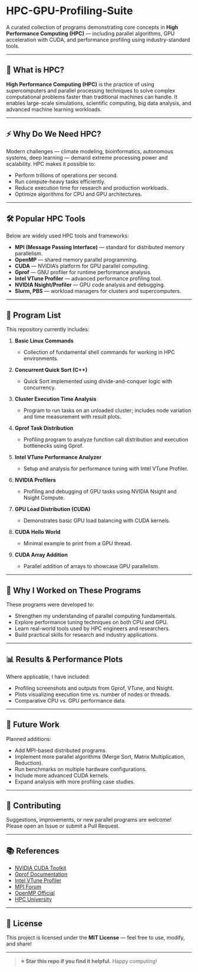 # HPC-GPU-Profiling-Suite

A curated collection of programs demonstrating core concepts in **High Performance Computing (HPC)** — including parallel algorithms, GPU acceleration with CUDA, and performance profiling using industry-standard tools.

---

## 📌 What is HPC?

**High Performance Computing (HPC)** is the practice of using supercomputers and parallel processing techniques to solve complex computational problems faster than traditional machines can handle. It enables large-scale simulations, scientific computing, big data analysis, and advanced machine learning workloads.

---

## ⚡ Why Do We Need HPC?

Modern challenges — climate modeling, bioinformatics, autonomous systems, deep learning — demand extreme processing power and scalability. HPC makes it possible to:
- Perform trillions of operations per second.
- Run compute-heavy tasks efficiently.
- Reduce execution time for research and production workloads.
- Optimize algorithms for CPU and GPU architectures.

---

## 🛠️ Popular HPC Tools

Below are widely used HPC tools and frameworks:
- **MPI (Message Passing Interface)** — standard for distributed memory parallelism.
- **OpenMP** — shared memory parallel programming.
- **CUDA** — NVIDIA’s platform for GPU parallel computing.
- **Gprof** — GNU profiler for runtime performance analysis.
- **Intel VTune Profiler** — advanced performance profiling tool.
- **NVIDIA Nsight/Profiler** — GPU code analysis and debugging.
- **Slurm, PBS** — workload managers for clusters and supercomputers.

---

## 📂 Program List

This repository currently includes:

1. **Basic Linux Commands**
   - Collection of fundamental shell commands for working in HPC environments.

2. **Concurrent Quick Sort (C++)**
   - Quick Sort implemented using divide-and-conquer logic with concurrency.

3. **Cluster Execution Time Analysis**
   - Program to run tasks on an unloaded cluster; includes node variation and time measurement with result plots.

4. **Gprof Task Distribution**
   - Profiling program to analyze function call distribution and execution bottlenecks using Gprof.

5. **Intel VTune Performance Analyzer**
   - Setup and analysis for performance tuning with Intel VTune Profiler.

6. **NVIDIA Profilers**
   - Profiling and debugging of GPU tasks using NVIDIA Nsight and Nsight Compute.

7. **GPU Load Distribution (CUDA)**
   - Demonstrates basic GPU load balancing with CUDA kernels.

8. **CUDA Hello World**
   - Minimal example to print from a GPU thread.

9. **CUDA Array Addition**
   - Parallel addition of arrays to showcase GPU parallelism.

---

## 🎯 Why I Worked on These Programs

These programs were developed to:
- Strengthen my understanding of parallel computing fundamentals.
- Explore performance tuning techniques on both CPU and GPU.
- Learn real-world tools used by HPC engineers and researchers.
- Build practical skills for research and industry applications.

---

## 📊 Results & Performance Plots

Where applicable, I have included:
- Profiling screenshots and outputs from Gprof, VTune, and Nsight.
- Plots visualizing execution time vs. number of nodes or threads.
- Comparative CPU vs. GPU performance data.

---

## 🔭 Future Work

Planned additions:
- Add MPI-based distributed programs.
- Implement more parallel algorithms (Merge Sort, Matrix Multiplication, Reduction).
- Run benchmarks on multiple hardware configurations.
- Include more advanced CUDA kernels.
- Expand analysis with more profiling case studies.

---

## 🤝 Contributing

Suggestions, improvements, or new parallel programs are welcome!  
Please open an Issue or submit a Pull Request.

---

## 📚 References

- [NVIDIA CUDA Toolkit](https://developer.nvidia.com/cuda-toolkit)
- [Gprof Documentation](https://sourceware.org/binutils/docs/gprof/)
- [Intel VTune Profiler](https://www.intel.com/content/www/us/en/developer/tools/oneapi/vtune-profiler.html)
- [MPI Forum](https://www.mpi-forum.org/)
- [OpenMP Official](https://www.openmp.org/)
- [HPC University](https://hpcuniversity.org/)

---

## 📜 License

This project is licensed under the **MIT License** — feel free to use, modify, and share!

---

> **⭐ Star this repo if you find it helpful.** Happy computing!
